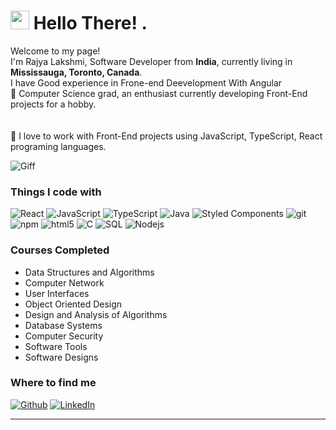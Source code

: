 <h1><img src="https://emojis.slackmojis.com/emojis/images/1531849430/4246/blob-sunglasses.gif?1531849430" width="30"/> Hello There! .</h1>


<p>Welcome to my page! </br> I'm Rajya Lakshmi, Software Developer from <b> India</b>, currently living in <b>Mississauga, Toronto, Canada</b>.
<br>I have Good experience in Frone-end Deevelopment With Angular</br>
🌱 Computer Science grad, an enthusiast currently developing Front-End projects for a hobby.<br>
<br></br>
🔭 I love to work with Front-End projects using JavaScript, TypeScript, React programing languages.
</p>
<img alt="Giff" src="https://media.giphy.com/media/13HgwGsXF0aiGY/giphy.gif" />
<h3>Things I code with</h3>
<p>
<img alt="React" src="https://img.shields.io/badge/React-20232A?style=for-the-badge&logo=react&logoColor=61DAFB" />
<img alt="JavaScript" src="https://img.shields.io/badge/JavaScript-F7DF1E?style=for-the-badge&logo=javascript&logoColor=black" />
<img alt="TypeScript" src="https://img.shields.io/badge/TypeScript-007ACC?style=for-the-badge&logo=typescript&logoColor=white" />
<img alt="Java" src="https://img.shields.io/badge/Java-ED8B00?style=for-the-badge&logo=openjdk&logoColor=white" />
<img alt="Styled Components" src="https://img.shields.io/badge/styled--components-DB7093?style=for-the-badge&logo=styled-components&logoColor=white" />
<img alt="git" src="https://img.shields.io/badge/-Git-F05032?style=for-the-badge&logo=git&logoColor=white" />
<img alt="npm" src="https://img.shields.io/badge/-NPM-CB3837?style=for-the-badge&logo=npm&logoColor=white" />
<img alt="html5" src="https://img.shields.io/badge/-HTML5-E34F26?style=for-the-badge&logo=html5&logoColor=white" />
<img alt="C" src="https://img.shields.io/badge/C-00599C?style=for-the-badge&logo=c&logoColor=white" />
<img alt="SQL" src="https://img.shields.io/badge/MySQL-00000F?style=for-the-badge&logo=mysql&logoColor=white" />
<img alt="Nodejs" src="https://img.shields.io/badge/-Nodejs-43853d?style=for-the-badge&logo=Node.js&logoColor=white" />
</p>

<h3>Courses Completed</h3>
<ul>
<li> Data Structures and Algorithms</li>
<li> Computer Network</li>
<li> User Interfaces</li>
<li> Object Oriented Design</li>
<li> Design and Analysis of Algorithms</li>
<li> Database Systems</li>
<li> Computer Security</li>
<li> Software Tools</li>
<li> Software Designs</li>
</ul>

<h3>Where to find me</h3>
<p><a href="https://github.com/rajyalakshmi1992" target="_blank"><img alt="Github" src="https://img.shields.io/badge/GitHub-%2312100E.svg?&style=for-the-badge&logo=Github&logoColor=white" /></a> <a href="https://www.linkedin.com/in/rajya-lakshmi-siddineni-abb42b271/" target="_blank"><img alt="LinkedIn" src="https://img.shields.io/badge/linkedin-%230077B5.svg?&style=for-the-badge&logo=linkedin&logoColor=white" /></a>
</p>

------------


